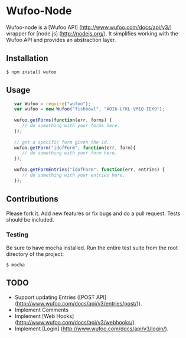# Wufoo-Node 

Wufoo-node is a [Wufoo API] (http://www.wufoo.com/docs/api/v3/) wrapper for [node.js] (http://nodejs.org/). It simplifies working with the Wufoo API and provides an abstraction layer.

## Installation

    $ npm install wufoo
   
## Usage
```javascript
   var Wufoo = require("wufoo");
   var wufoo = new Wufoo("fishbowl", "AOI6-LFKL-VM1Q-IEX9");
   
   wufoo.getForms(function(err, forms) {
      // do something with your forms here.
   });
   
   // get a specific form given the id.
   wufoo.getForm("idofForm", function(err, form){
      // do something with your form here.
   });
   
   wufoo.getFormEntries("idofForm", function(err, entries) {
      // do something with your entries here.
   });
```   
## Contributions

Please fork it. Add new features or fix bugs and do a pull request. Tests should be included.

### Testing
Be sure to have mocha installed. Run the entire test suite from the root directory of the project:
        
    $ mocha

## TODO

- Support updating Entries ([POST API] (http://www.wufoo.com/docs/api/v3/entries/post/)).
- Implement Comments
- Implement [Web Hooks] (http://www.wufoo.com/docs/api/v3/webhooks/).
- Implement [Login] (http://www.wufoo.com/docs/api/v3/login/).